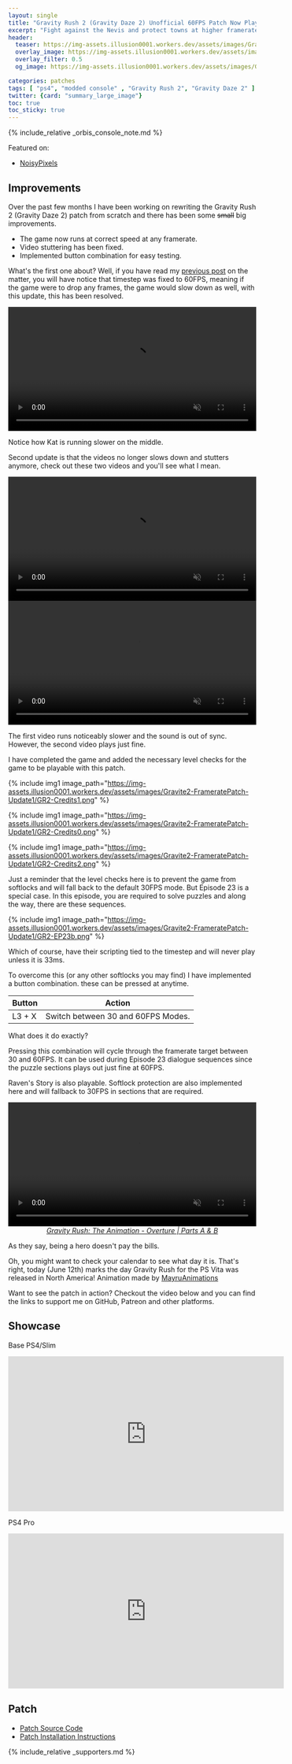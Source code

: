 ```yaml
---
layout: single
title: "Gravity Rush 2 (Gravity Daze 2) Unofficial 60FPS Patch Now Playable on PS4/PS4 Pro"
excerpt: "Fight against the Nevis and protect towns at higher framerates."
header:
  teaser: https://img-assets.illusion0001.workers.dev/assets/images/Gravite2-FrameratePatch-Update1/GR2C-ep03.png
  overlay_image: https://img-assets.illusion0001.workers.dev/assets/images/Gravite2-FrameratePatch-Update1/GR2C-ep03.png
  overlay_filter: 0.5
  og_image: https://img-assets.illusion0001.workers.dev/assets/images/Gravite2-FrameratePatch-Update1/GR2C-ep03.png

categories: patches
tags: [ "ps4", "modded console" , "Gravity Rush 2", "Gravity Daze 2" ]
twitter: {card: "summary_large_image"}
toc: true
toc_sticky: true
---
```


{% include_relative _orbis_console_note.md %}

Featured on:

- [NoisyPixels](https://noisypixel.net/gravity-rush-2-fan-creates-60-fps-patch/)

## Improvements

Over the past few months I have been working on rewriting the Gravity Rush 2 (Gravity Daze 2) patch from scratch and there has been some ~~small~~ big improvements.

- The game now runs at correct speed at any framerate.
- Video stuttering has been fixed.
- Implemented button combination for easy testing.

What's the first one about? Well, if you have read my [previous post](/patches/2021/12/19/Gravite2-FrameratePatch/) on the matter, you will have notice that timestep was fixed to 60FPS, meaning if the game were to drop any frames, the game would slow down as well, with this update, this has been resolved.

<div align="center">
<video width="100%" controls muted>
  <source src="https://img-assets.illusion0001.workers.dev/assets/images/Gravite2-FrameratePatch-Update1/GR2-FrameComp.mp4" type="video/mp4">
</video>
</div>

Notice how Kat is running slower on the middle.

Second update is that the videos no longer slows down and stutters anymore, check out these two videos and you'll see what I mean.

<div align="center">
<video width="100%" controls muted loop>
  <source src="https://img-assets.illusion0001.workers.dev/assets/images/Gravite2-FrameratePatch-Update1/GR2-Video-Before.mp4" type="video/mp4">
</video>
</div>

<div align="center">
<video width="100%" controls muted loop>
  <source src="https://img-assets.illusion0001.workers.dev/assets/images/Gravite2-FrameratePatch-Update1/GR2-Video-After.mp4" type="video/mp4">
</video>
</div>

The first video runs noticeably slower and the sound is out of sync. However, the second video plays just fine.

I have completed the game and added the necessary level checks for the game to be playable with this patch.

{% include img1 image_path="https://img-assets.illusion0001.workers.dev/assets/images/Gravite2-FrameratePatch-Update1/GR2-Credits1.png" %}

{% include img1 image_path="https://img-assets.illusion0001.workers.dev/assets/images/Gravite2-FrameratePatch-Update1/GR2-Credits0.png" %}

{% include img1 image_path="https://img-assets.illusion0001.workers.dev/assets/images/Gravite2-FrameratePatch-Update1/GR2-Credits2.png" %}

Just a reminder that the level checks here is to prevent the game from softlocks and will fall back to the default 30FPS mode. But Episode 23 is a special case. In this episode, you are required to solve puzzles and along the way, there are these sequences.

{% include img1 image_path="https://img-assets.illusion0001.workers.dev/assets/images/Gravite2-FrameratePatch-Update1/GR2-EP23b.png" %}

Which of course, have their scripting tied to the timestep and will never play unless it is 33ms.

To overcome this (or any other softlocks you may find) I have implemented a button combination. these can be pressed at anytime.

| Button | Action                             |
|--------|------------------------------------|
| L3 + X | Switch between 30 and 60FPS Modes. |

What does it do exactly?

Pressing this combination will cycle through the framerate target between 30 and 60FPS. It can be used during Episode 23 dialogue sequences since the puzzle sections plays out just fine at 60FPS.

Raven's Story is also playable. Softlock protection are also implemented here and will fallback to 30FPS in sections that are required.

<div align="center">
<video width="100%" autoplay controls muted loop>
  <source src="https://img-assets.illusion0001.workers.dev/assets/images/Gravite2-FrameratePatch-Update1/GravityDazeOverture-PatchMeme0.mp4" type="video/mp4">
</video>
</div>

<div align=center>
<em> <a href="https://youtu.be/tFeXtu-3u78?t=561">Gravity Rush: The Animation - Overture | Parts A & B</a> </em>
</div>

As they say, being a hero doesn't pay the bills.

Oh, you might want to check your calendar to see what day it is. That's right, today (June 12th) marks the day Gravity Rush for the PS Vita was released in North America! <i class="twa-2x MayruAnimationKit02Dance"></i> Animation made by [MayruAnimations](https://twitter.com/MayruAnimation/)

Want to see the patch in action? Checkout the video below and you can find the links to support me on GitHub, Patreon and other platforms.

## Showcase

Base PS4/Slim

<iframe width="560" height="315" src="https://www.youtube.com/embed/VPkU-jb7DHc" title="YouTube video player" frameborder="0" allow="accelerometer; autoplay; clipboard-write; encrypted-media; gyroscope; picture-in-picture" allowfullscreen></iframe>

PS4 Pro

<iframe width="560" height="315" src="https://www.youtube.com/embed/4xaZPn55RkU" title="YouTube video player" frameborder="0" allow="accelerometer; autoplay; clipboard-write; encrypted-media; gyroscope; picture-in-picture" allowfullscreen></iframe>

## Patch

- <a href="/_patch/GravityDaze2-Orbis/" class="button" role="button"><i class='fas fa-download'></i> Patch Source Code</a>
- <a href="/install-instructions/" class="button" role="button"><i class='fas fa-download'></i> Patch Installation Instructions</a>

{% include_relative _supporters.md %}
